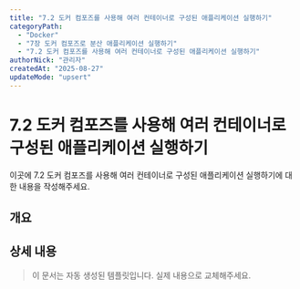 ```yaml
---
title: "7.2 도커 컴포즈를 사용해 여러 컨테이너로 구성된 애플리케이션 실행하기"
categoryPath:
  - "Docker"
  - "7장 도커 컴포즈로 분산 애플리케이션 실행하기"
  - "7.2 도커 컴포즈를 사용해 여러 컨테이너로 구성된 애플리케이션 실행하기"
authorNick: "관리자"
createdAt: "2025-08-27"
updateMode: "upsert"
---
```


# 7.2 도커 컴포즈를 사용해 여러 컨테이너로 구성된 애플리케이션 실행하기

이곳에 7.2 도커 컴포즈를 사용해 여러 컨테이너로 구성된 애플리케이션 실행하기에 대한 내용을 작성해주세요.

## 개요

<!-- 내용을 작성해주세요 -->

## 상세 내용

<!-- 내용을 작성해주세요 -->

> 이 문서는 자동 생성된 템플릿입니다. 실제 내용으로 교체해주세요.

